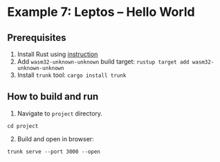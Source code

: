 # Example 7: Leptos – Hello World

## Prerequisites

1) Install Rust using [instruction](https://www.rust-lang.org/tools/install)
2) Add `wasm32-unknown-unknown` build target: `rustup target add wasm32-unknown-unknown`
3) Install `trunk` tool: `cargo install trunk`

## How to build and run

1) Navigate to `project` directory.

```shell
cd project
```

2) Build and open in browser:

```shell
trunk serve --port 3000 --open
```

